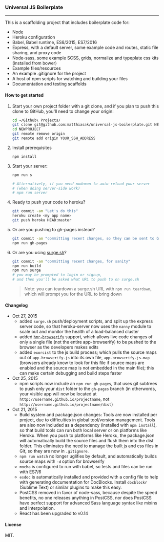 ### Universal JS Boilerplate

---

<!-- [![NPM](https://nodei.co/npm/universal-js-boilerplate.png)](https://nodei.co/npm/universal-js-boilerplate/) -->
<!-- ![](https://david-dm.org/matthiasak/universal-js-boilerplate.svg) -->

This is a scaffolding project that includes boilerplate code for:

- Node
- Heroku configuration
- Babel, Babel runtime, ES6/2015, ES7/2016
- Express, with a default server, some example code and routes, static file sharing, and proxy code
- Node-sass, some example SCSS, grids, normalize and typeplate css kits (installed from bower)
- Example files/resources
- An example .gitignore for the project
- A host of npm scripts for watching and building your files
- Documentation and testing scaffolds

#### How to get started

1. Start your own project folder with a git clone, and if you plan to push this clone to GitHub, you'll need to change your origin:

    ```sh
    cd ~/Github\ Projects/
    git clone git@github.com:matthiasak/universal-js-boilerplate.git NEWPROJECT
    cd NEWPROJECT
    git remote remove origin
    git remote add origin YOUR_SSH_ADDRESS
    ```

2. Install prerequisites

    ```sh
    npm install
    ```

3. Start your server:

    ```sh
    npm run s

    # Alternatively, if you need nodemon to auto-reload your server
    # (when doing server-side work)
    # npm run server
    ```

4. Ready to push your code to heroku?

    ```sh
    git commit -am "Let's do this"
    heroku create <my app name>
    git push heroku HEAD:master
    ```

5. Or are you pushing to gh-pages instead?

    ```sh
    git commit -am "committing recent changes, so they can be sent to GitHub"
    npm run gh-pages
    ```

6. Or are you using [surge.sh](http://surge.sh)?

    ```sh
    git commit -am "committing recent changes, for sanity"
    npm run build
    npm run surge
    # you may be prompted to login or signup,
    # and then you'll be asked what URL to push to on surge.sh
    ```

    > Note: you can teardown a surge.sh URL with `npm run teardown`, which will prompt you for the URL to bring down

#### Changelog

- Oct 27, 2015
    - added `surge.sh` push/deployment scripts, and split up the express server code, so that heroku-server now uses the `nanny` module to scale out and monitor the health of a load-balanced cluster
    - added [`hmr-browserify`](https://github.com/substack/browserify-handbook#browserify-hmr) support, which allows live code changes of only a single file (not the entire app-browserify) to be pushed to the browser as the developers makes edits
    - added `exorcist` to the js build process; which pulls the source maps out of `app-browserify.js` into its own file, `app-browserify.js.map` (browsers already know to look for this file if source maps are enabled and the source map is not embedded in the main file); this can make certain debugging and build steps faster
- Oct 25, 2015
    - npm scripts now include an `npm run gh-pages`, that uses git subtrees to push only your `dist` folder to the `gh-pages` branch (in otherwords, your visible app will now be located at `http://username.github.io/projectname`, not `http://username.github.io/projectname/dist`)
- Oct 21, 2015
    - Build system and package.json changes: Tools are now installed per project, due to difficulties in global tool/version management. Tools are also now included as a dependency (installed with `npm install`), so that build tools can run both local server or on platforms like Heroku. When you push to platforms like Heroku, the package.json will automatically build the source files and flush them into the dist folder. This eliminates the need to manage the built js and css files in Git, so they are now in `.gitignore`.
    - `npm run watch` no longer uglifies by default, and automatically builds source maps with `-d` option for browserify
    - `mocha` is configured to run with babel, so tests and files can be run with ES7/6
    - `esdoc` is automatically installed and provided with a config file to help with generating documentation for DocBlocks. Install `docblockr` (Sublime Text) or similar plugins to make this easy.
    - PostCSS removed in favor of node-sass, because despite the speed benefits, no one releases anything in PostCSS, nor does PostCSS have perfect support for advanced Sass language syntax like mixins and interpolation.
    - React has been upgraded to v0.14

#### License

MIT.
